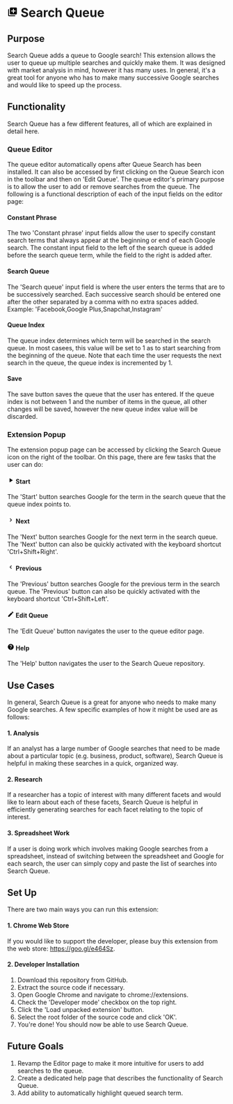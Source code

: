 # <img src="https://raw.githubusercontent.com/isaiahnields/SearchQueue/master/resources/images/icon.png" width="24"> Search Queue

## Purpose

Search Queue adds a queue to Google search! This extension allows the user to queue up multiple searches and quickly make them. It was designed with market analysis in mind, however it has many uses. In general, it's a great tool for anyone who has to make many successive Google searches and would like to speed up the process.

## Functionality

Search Queue has a few different features, all of which are explained in detail here.

### Queue Editor

The queue editor automatically opens after Queue Search has been installed. It can also be accessed by first clicking on the Queue Search icon in the toolbar and then on 'Edit Queue'. The queue editor's primary purpose is to allow the user to add or remove searches from the queue. The following is a functional description of each of the input fields on the editor page:

#### Constant Phrase

The two 'Constant phrase' input fields allow the user to specify constant search terms that always appear at the beginning or end of each Google search. The constant input field to the left of the search queue is added before the search queue term, while the field to the right is added after.

#### Search Queue

The 'Search queue' input field is where the user enters the terms that are to be successively searched. Each successive search should be entered one after the other separated by a comma with no extra spaces added. Example: 'Facebook,Google Plus,Snapchat,Instagram'

#### Queue Index

The queue index determines which term will be searched in the search queue. In most casees, this value will be set to 1 as to start searching from the beginning of the queue. Note that each time the user requests the next search in the queue, the queue index is incremented by 1.

#### Save

The save button saves the queue that the user has entered. If the queue index is not between 1 and the number of items in the queue, all other changes will be saved, however the new queue index value will be discarded.

### Extension Popup

The extension popup page can be accessed by clicking the Search Queue icon on the right of the toolbar. On this page, there are few tasks that the user can do:

#### <img src="https://raw.githubusercontent.com/isaiahnields/SearchQueue/master/resources/images/start.png" width="16"> Start

The 'Start' button searches Google for the term in the search queue that the queue index points to.

#### <img src="https://raw.githubusercontent.com/isaiahnields/SearchQueue/master/resources/images/next.png" width="16"> Next

The 'Next' button searches Google for the next term in the search queue. The 'Next' button can also be quickly activated with the keyboard shortcut 'Ctrl+Shift+Right'. 

#### <img src="https://raw.githubusercontent.com/isaiahnields/SearchQueue/master/resources/images/previous.png" width="16"> Previous

The 'Previous' button searches Google for the previous term in the search queue. The 'Previous' button can also be quickly activated with the keyboard shortcut 'Ctrl+Shift+Left'. 

#### <img src="https://raw.githubusercontent.com/isaiahnields/SearchQueue/master/resources/images/edit.png" width="16"> Edit Queue

The 'Edit Queue' button navigates the user to the queue editor page.

#### <img src="https://raw.githubusercontent.com/isaiahnields/SearchQueue/master/resources/images/help.png" width="16"> Help

The 'Help' button navigates the user to the Search Queue repository.

## Use Cases

In general, Search Queue is a great for anyone who needs to make many Google searches. A few specific examples of how it might be used are as follows:

#### 1. Analysis

If an analyst has a large number of Google searches that need to be made about a particular topic (e.g. business, product, software), Search Queue is helpful in making these searches in a quick, organized way.

#### 2. Research

If a researcher has a topic of interest with many different facets and would like to learn about each of these facets, Search Queue is helpful in efficiently generating searches for each facet relating to the topic of interest.

#### 3. Spreadsheet Work

If a user is doing work which involves making Google searches from a spreadsheet, instead of switching between the spreadsheet and Google for each search, the user can simply copy and paste the list of searches into Search Queue.

## Set Up

There are two main ways you can run this extension:

#### 1. Chrome Web Store

If you would like to support the developer, please buy this extension from the web store: https://goo.gl/e464Sz.

#### 2. Developer Installation

1. Download this repository from GitHub.
2. Extract the source code if necessary.
3. Open Google Chrome and navigate to chrome://extensions.
4. Check the 'Developer mode' checkbox on the top right.
5. Click the 'Load unpacked extension' button.
6. Select the root folder of the source code and click 'OK'.
7. You're done! You should now be able to use Search Queue.

## Future Goals

1. Revamp the Editor page to make it more intuitive for users to add searches to the queue.
2. Create a dedicated help page that describes the functionality of Search Queue.
3. Add ability to automatically highlight queued search term.

